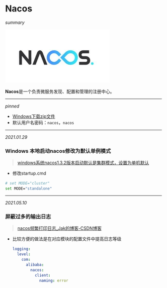 # Nacos

*summary*

<img src="./Nacos.assets/image-20210129130810872.png" alt="image-20210129130810872" style="zoom:80%;" />

**Nacos**是一个负责微服务发现、配置和管理的注册中心。

---

*pinned*

- [Windows下载zip文件](https://github.com/alibaba/nacos/releases)
- 默认用户名密码：`nacos`，`nacos`

---

*2021.01.29*

### Windows 本地启动nacos修改为默认单例模式

> [windows系统nacos1.3.2版本启动默认是集群模式，设置为单机默认](https://www.cnblogs.com/dingzt/p/13666101.html)

- 修改startup.cmd

```sh
# set MODE="cluster"
set MODE="standalone"
```

---

*2021.05.10*

### 屏蔽过多的输出日志

> [nacos频繁打印日志_Jak的博客-CSDN博客](https://blog.csdn.net/qq_38826019/article/details/108599218)

- 比较方便的做法是在对应模块的配置文件中提高日志等级

  ```yaml
  logging:
    level:
      com:
        alibaba:
          nacos:
            client:
              naming: error
  ```

  

